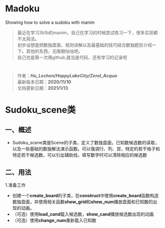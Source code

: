 # Madoku
Showing how to solve a sudoku with manim

> 最近在学习3b1b的manim，自己在学习的时候尝试练习一下，很多实现都不太简洁。  
初步设想是把数独盘面、规则讲解以及最基础的技巧结合数独题目介绍一下。其他的东西，无限期咕咕吧。  
自己也是第一次用github,就当是代码，还有学习的记录吧
# 
> 作者：***Hu_Lechen/HappyLakeCity/Zerol_Acqua***   
最新版本日期：**2020/11/10**   
文档更新日期：**2021/1/13**  



#  Sudoku_scene类
## 一、概述
- Sudoku_scene类是Scene的子类，定义了数独盘面，已知数候选数的读取，以及一些基础的数独解法演示函数。可以强调行、列、宫，特定的若干格子和特定若干候选数，可以引出辅助线，填写数字时可以清除相应的候选数
## 二、用法
1.准备工作

- 创建一个**create_board**的子类，在**construct**中使用**create_board**函数构造数独盘面，并使用相关函数**show_grid**和**show_num**播放盘面和已知数的出现的动画。
- （可选）使用**load_cand**载入候选数，**show_cand**播放候选数出现的动画
- （可选）使用**change_num**重新载入已知数
